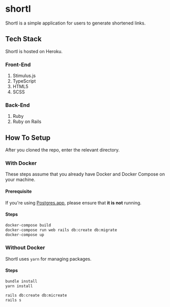 # shortl
Shortl is a simple application for users to generate shortened links.

## Tech Stack
Shortl is hosted on Heroku.

### Front-End
1. Stimulus.js
2. TypeScript
3. HTML5
4. SCSS
### Back-End
1. Ruby
2. Ruby on Rails

## How To Setup
After you cloned the repo, enter the relevant directory.

### With Docker
These steps assume that you already have Docker and Docker Compose on your machine.
#### Prerequisite
If you're using [Postgres.app](https://postgresapp.com/), please ensure that **it is not** running.
#### Steps
```sh
docker-compose build
docker-compose run web rails db:create db:migrate
docker-compose up
```

### Without Docker
Shortl uses `yarn` for managing packages.
#### Steps
```sh
bundle install
yarn install

rails db:create db:micreate
rails s
```
